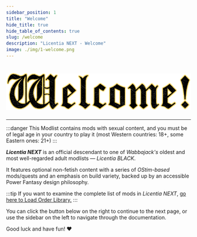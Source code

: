 ```yaml
---
sidebar_position: 1
title: "Welcome"
hide_title: true
hide_table_of_contents: true
slug: /welcome
description: "Licentia NEXT - Welcome"
image: ./img/1-welcome.png
---
```


# ![Welcome](./img/1-welcome.png)

---

:::danger
This Modlist contains mods with sexual content, and you must be of legal age in your country to play it (most Western countries: 18+, some Eastern ones: 21+)
:::

**_Licentia NEXT_** is an official descendant to one of _Wabbajack's_ oldest and most well-regarded adult modlists &mdash; *Licentia BLACK*.

It features optional non-fetish content with a series of _OStim-based_ mods/quests and an emphasis on build variety, backed up by an accessible Power Fantasy design philosophy.

:::tip
If you want to examine the complete list of mods in _Licentia NEXT_, [go here to Load Order Library.](https://loadorderlibrary.com/lists/licentia-next)
:::

You can click the button below on the right to continue to the next page, or use the sidebar on the left to navigate through the documentation.

Good luck and have fun! ❤️